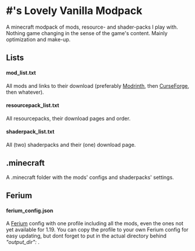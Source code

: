 # #'s Lovely Vanilla Modpack
A minecraft modpack of mods, resource- and shader-packs I play with. Nothing game changing in the sense of the game's content. Mainly optimization and make-up.

## Lists
#### mod_list.txt
All mods and links to their download (preferably [Modrinth](https://modrinth.com/), then [CurseForge](https://www.curseforge.com/minecraft/mc-mods), then whatever).

#### resourcepack_list.txt
All resourcepacks, their download pages and order.

#### shaderpack_list.txt
All (two) shaderpacks and their (one) download page.

## .minecraft
A .minecraft folder with the mods' configs and shaderpacks' settings.

## Ferium
#### ferium_config.json
A [Ferium](https://github.com/gorilla-devs/ferium) config with one profile including all the mods, even the ones not yet available for 1.19.
You can copy the profile to your own Ferium config for easy updating, but dont forget to put in the actual directory behind *"output_dir":* .
